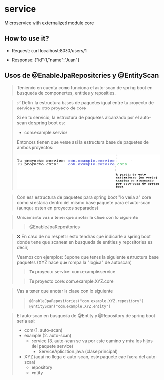 # service
Microservice with externalized module core

## How to use it?
- Request:
curl localhost:8080/users/1

- Response:
{"id":1,"name":"Juan"}

## Usos de @EnableJpaRepositories y @EntityScan
> Teniendo en cuenta como funciona el auto-scan de spring boot en busqueda de componentes, entities y reposities.

> ✅  Defini la estructura bases de paquetes igual entre tu proyecto de service y tu otro proyecto de core
> 
> Si en tu servicio, la estructura de paquetes alcanzado por el auto-scan de spring boot es:
> - com.example.service
> 
> Entonces tienen que verse asi la estructura base de paquetes de ambos proyectos:  
> 
> ![This is an image](https://github.com/estebanbri/service/blob/main/path-proyectos.png)
 
> Con esa estructura de paquetes para spring boot "lo veria a" core como si estaria dentro del mismo base paquete para el auto-scan (aunque esten en proyectos separados)

> Unicamente vas a tener que anotar la clase con lo siguiente  
>> @EnableJpaRepositories
 
> ❌ En caso de no respetar esto tendras que indicarle a spring boot donde tiene que scanear en busqueda de entities 
> y repositories es decir,
> 
> Veamos con ejemplos: Supone que tenes la siguiente estructura base paquetes (XYZ hace que rompa la "logica" de autoscan)
>
>> Tu proyecto service: com.example.service
> 
>> Tu proyecto core: com.example.XYZ.core

>
> Vas a tener que anotar la clase con lo siguiente
>> `@EnableJpaRepositories("com.example.XYZ.repository")`  
>> `@EntityScan("com.example.XYZ.entity")`

> El auto-scan en busqueda de @Entity y @Repository de spring boot seria asi:
>
>- com (1. auto-scan)  
>  - example (2. auto-scan)  
>    - service (3. auto-scan se va por este camino y mira los hijos del paquete service)  
>       - ServiceAplication.java (clase principal)  
>  - XYZ (aqui no llega el auto-scan, este paquete cae fuera del auto-scan)  
>    - repository  
>    - entity


